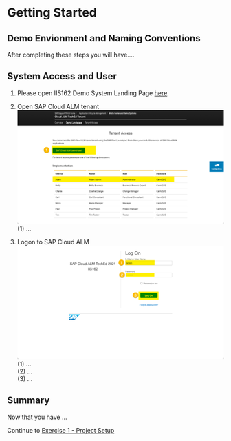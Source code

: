 # Getting Started

## Demo Envionment and Naming Conventions

After completing these steps you will have....

## System Access and User

1. Please open IIS162 Demo System Landing Page [here](https://support.sap.com/en/alm/demo-systems/cloud-alm-teched-iis162.html).

2. Open SAP Cloud ALM tenant
<br> ![](2021-11-12-14-40-27.png)
<br> (1) ...

3. Logon to SAP Cloud ALM
<br> ![](2021-11-12-14-50-30.png)
<br> (1) ...
<br> (2) ...
<br> (3) ...

## Summary

Now that you have ... 

Continue to [Exercise 1 - Project Setup](../ex1/README.md)

